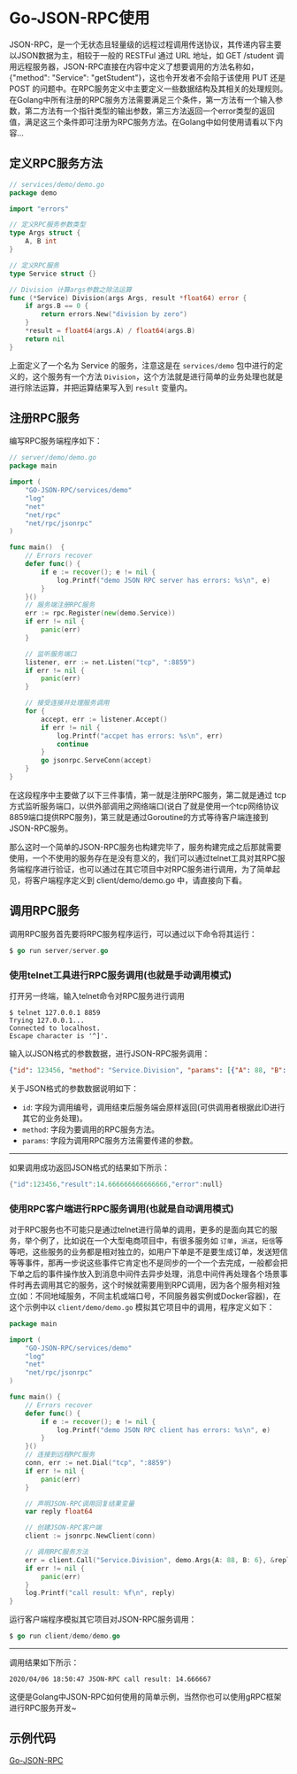 # Go-JSON-RPC使用

JSON-RPC，是一个无状态且轻量级的远程过程调用传送协议，其传递内容主要以JSON数据为主，相较于一般的 RESTFul 通过 URL 地址，如 GET /student 调用远程服务器，JSON-RPC直接在内容中定义了想要调用的方法名称如，{"method": "Service": "getStudent"}，这也令开发者不会陷于该使用 PUT 还是 POST 的问题中。在RPC服务定义中主要定义一些数据结构及其相关的处理规则。在Golang中所有注册的RPC服务方法需要满足三个条件，第一方法有一个输入参数，第二方法有一个指针类型的输出参数，第三方法返回一个error类型的返回值，满足这三个条件即可注册为RPC服务方法。在Golang中如何使用请看以下内容...

## 定义RPC服务方法

```go
// services/demo/demo.go
package demo

import "errors"

// 定义RPC服务参数类型
type Args struct {
	A, B int
}

// 定义RPC服务
type Service struct {}

// Division 计算args参数之除法运算
func (*Service) Division(args Args, result *float64) error {
	if args.B == 0 {
		return errors.New("division by zero")
	}
	*result = float64(args.A) / float64(args.B)
	return nil
}
```

上面定义了一个名为 Service 的服务，注意这是在 `services/demo` 包中进行的定义的，这个服务有一个方法 `Division`，这个方法就是进行简单的业务处理也就是进行除法运算，并把运算结果写入到 `result` 变量内。

## 注册RPC服务

编写RPC服务端程序如下：

```go
// server/demo/demo.go
package main

import (
	"GO-JSON-RPC/services/demo"
	"log"
	"net"
	"net/rpc"
	"net/rpc/jsonrpc"
)

func main()  {
	// Errors recover
	defer func() {
		if e := recover(); e != nil {
			log.Printf("demo JSON RPC server has errors: %s\n", e)
		}
	}()
	// 服务端注册RPC服务
	err := rpc.Register(new(demo.Service))
	if err != nil {
		panic(err)
	}

	// 监听服务端口
	listener, err := net.Listen("tcp", ":8859")
	if err != nil {
		panic(err)
	}

	// 接受连接并处理服务调用
	for {
		accept, err := listener.Accept()
		if err != nil {
			log.Printf("accpet has errors: %s\n", err)
			continue
		}
		go jsonrpc.ServeConn(accept)
	}
}
```

在这段程序中主要做了以下三件事情，第一就是注册RPC服务，第二就是通过 tcp 方式监听服务端口，以供外部调用之网络端口(说白了就是使用一个tcp网络协议8859端口提供RPC服务)，第三就是通过Goroutine的方式等待客户端连接到JSON-RPC服务。

那么这时一个简单的JSON-RPC服务也构建完毕了，服务构建完成之后那就需要使用，一个不使用的服务存在是没有意义的，我们可以通过telnet工具对其RPC服务端程序进行验证，也可以通过在其它项目中对RPC服务进行调用，为了简单起见，将客户端程序定义到 client/demo/demo.go 中，请直接向下看。

## 调用RPC服务

调用RPC服务首先要将RPC服务程序运行，可以通过以下命令将其运行：

```go
$ go run server/server.go
```

### 使用telnet工具进行RPC服务调用(也就是手动调用模式)

打开另一终端，输入telnet命令对RPC服务进行调用

```shell
$ telnet 127.0.0.1 8859
Trying 127.0.0.1...
Connected to localhost.
Escape character is '^]'.
```

输入以JSON格式的参数数据，进行JSON-RPC服务调用：

```json
{"id": 123456, "method": "Service.Division", "params": [{"A": 88, "B": 6}]}
```

关于JSON格式的参数数据说明如下：

- `id`: 字段为调用编号，调用结束后服务端会原样返回(可供调用者根据此ID进行其它的业务处理)。
- `method`: 字段为要调用的RPC服务方法。
- `params`: 字段为调用RPC服务方法需要传递的参数。

-------------------------------------------------

如果调用成功返回JSON格式的结果如下所示：

```go
{"id":123456,"result":14.666666666666666,"error":null}
```

### 使用RPC客户端进行RPC服务调用(也就是自动调用模式)

对于RPC服务也不可能只是通过telnet进行简单的调用，更多的是面向其它的服务，举个例了，比如说在一个大型电商项目中，有很多服务如 `订单`，`派送`，`短信`等等吧，这些服务的业务都是相对独立的，如用户下单是不是要生成订单，发送短信等等事件，那再一步说这些事件它肯定也不是同步的一个一个去完成，一般都会把下单之后的事件操作放入到消息中间件去异步处理，消息中间件再处理各个场景事件时再去调用其它的服务，这个时候就需要用到RPC调用，因为各个服务相对独立(如：不同地域服务，不同主机或端口号，不同服务器实例或Docker容器)，在这个示例中以 `client/demo/demo.go` 模拟其它项目中的调用，程序定义如下：

```go
package main

import (
	"GO-JSON-RPC/services/demo"
	"log"
	"net"
	"net/rpc/jsonrpc"
)

func main() {
	// Errors recover
	defer func() {
		if e := recover(); e != nil {
			log.Printf("demo JSON RPC client has errors: %s\n", e)
		}
	}()
	// 连接到远程RPC服务
	conn, err := net.Dial("tcp", ":8859")
	if err != nil {
		panic(err)
	}

	// 声明JSON-RPC调用回复结果变量
	var reply float64

	// 创建JSON-RPC客户端
	client := jsonrpc.NewClient(conn)

	// 调用RPC服务方法
	err = client.Call("Service.Division", demo.Args{A: 88, B: 6}, &reply)
	if err != nil {
		panic(err)
	}
	log.Printf("call result: %f\n", reply)
}
```

运行客户端程序模拟其它项目对JSON-RPC服务调用：

```go
$ go run client/demo/demo.go
```

--------------------------------------------------------------
调用结果如下所示：

```shell
2020/04/06 18:50:47 JSON-RPC call result: 14.666667
```

这便是Golang中JSON-RPC如何使用的简单示例，当然你也可以使用gRPC框架进行RPC服务开发~

## 示例代码

[Go-JSON-RPC](https://github.com/wumoxi/Go-JSON-RPC)